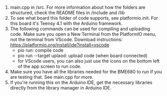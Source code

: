 1. main.cpp in /src. For more information about how the folders are structured, check the README files in /include and /lib
2. To see what board this folder of code supports, see platformio.init. For this board it's Teensy 4.1 with the Arduino framework.
3. The following commands can be used for compiling and uploading code. Make sure you open a New Terminal from the PlatformIO menu, not the terminal from VScode. Download instructions: https://platformio.org/install/ide?install=vscode
    - pio run: compile code
    - pio run --target uplaod: upload code (when board connected)
    - for VScode users, you can also just use the icons on the bottom left of the app screen to run code. 
4. Make sure you have all the libraries needed for the BME680 to run if you are testing that. See main.cpp for more.
5. If you're running this on the Arduino IDE, get the necessary libraries directly from the library manager in Arduino IDE.
